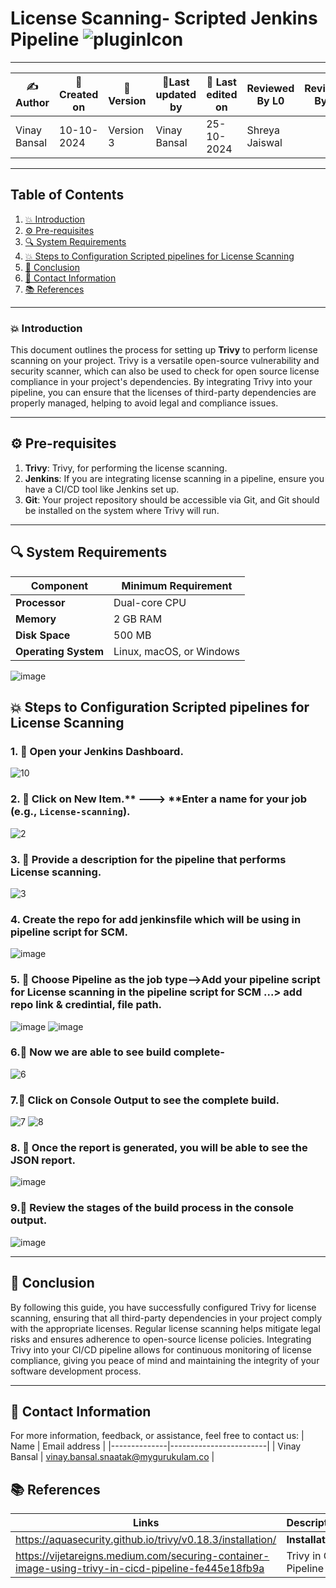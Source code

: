 # License Scanning- Scripted Jenkins Pipeline  ![pluginIcon](https://github.com/user-attachments/assets/99182f40-0f7a-47bb-b1d0-2e014689d2dd)



---  
| ✍️Author      | 📅Created on  |📌 Version    | 📝Last updated by |📅 Last edited on |Reviewed By L0 | Reviewed By L1 | Reviewed By L2 |
|-------------|-------------|------------|-----------------|----------------|------------|-----------------|----------------|
| Vinay Bansal| 10-10-2024  | Version 3  | Vinay Bansal    | 25-10-2024     |Shreya Jaiswal|||

---
## Table of Contents
1. [💥 Introduction](#-introduction)
2. [⚙️ Pre-requisites](#-pre-requisites)
3. [🔍 System Requirements](#-system-requirements)
4. [💥 Steps to Configuration Scripted pipelines for License Scanning](#-steps-to-configuration-scripted-pipelines-for-license-scanning)
5. [📛 Conclusion](#-conclusion)
6. [📧 Contact Information](#-contact-information)
7. [📚 References](#-references)

---
### 💥 Introduction
This document outlines the process for setting up **Trivy** to perform license scanning on your project. Trivy is a versatile open-source vulnerability and security scanner, which can also be used to check for open source license compliance in your project's dependencies. By integrating Trivy into your pipeline, you can ensure that the licenses of third-party dependencies are properly managed, helping to avoid legal and compliance issues.

---

## ⚙ Pre-requisites
1. **Trivy**: Trivy, for performing the license scanning.
2. **Jenkins**: If you are integrating license scanning in a pipeline, ensure you have a CI/CD tool like Jenkins set up.
3. **Git**: Your project repository should be accessible via Git, and Git should be installed on the system where Trivy will run.
---
## 🔍 System Requirements
| Component         | Minimum Requirement       | 
|-------------------|---------------------------|
| **Processor**     | Dual-core CPU             | 
| **Memory**        | 2 GB RAM                  | 
| **Disk Space**    | 500 MB                    |
| **Operating System** | Linux, macOS, or Windows | 

![image](https://github.com/user-attachments/assets/a5d0423f-aae5-4fe6-bba9-703b6d670ebb)


## 💥 Steps to Configuration Scripted pipelines for License Scanning

### 1. 🚀 Open your Jenkins Dashboard.
![10](https://github.com/user-attachments/assets/11ac0745-d068-436d-9f97-6a6d356be797)

### 2. 🚀 Click on **New Item**.** ---> **Enter a name for your job (e.g., `License-scanning`).
![2](https://github.com/user-attachments/assets/82f7c0e1-b0f6-47eb-98d9-5e39b2b2a4dc)


### 3. 🚀 Provide a description for the pipeline that performs License scanning.
![3](https://github.com/user-attachments/assets/b4ed058b-d2d8-4bab-90ad-8da333f6ec66)


### 4. Create the repo for add jenkinsfile which will be using in pipeline script for SCM.
![image](https://github.com/user-attachments/assets/fdad0211-f992-420a-882a-00159f7505c5)


### 5. 🚀 Choose Pipeline as the job type-->Add your pipeline script for License scanning in the pipeline script for SCM ...> add repo link & credintial, file path.
![image](https://github.com/user-attachments/assets/19f80128-a236-4b3b-b55a-20f76c7ef643)
![image](https://github.com/user-attachments/assets/1f8b332a-de61-4500-8e82-27ed7c3850da)


### 6.🚀 Now we are able to see build complete-
![6](https://github.com/user-attachments/assets/f35b295f-f940-417a-b04f-55e0fed689be)


### 7.🚀 Click on Console Output to see the complete build.
![7](https://github.com/user-attachments/assets/041e932f-31d4-480d-a9fd-ac2495bedcee)
![8](https://github.com/user-attachments/assets/893d45c0-aa1e-4a82-aa84-1b340d4d2da7)

### 8. 🚀 Once the report is generated, you will be able to see the JSON report.
![image](https://github.com/user-attachments/assets/5380a416-e52b-4455-939f-34f360231023)


### 9.🚀 Review the stages of the build process in the console output.
![image](https://github.com/user-attachments/assets/14a09792-5e71-4c76-86f1-e419d4c228a3)


---

## 📛 Conclusion

By following this guide, you have successfully configured Trivy for license scanning, ensuring that all third-party dependencies in your project comply with the appropriate licenses. Regular license scanning helps mitigate legal risks and ensures adherence to open-source license policies. Integrating Trivy into your CI/CD pipeline allows for continuous monitoring of license compliance, giving you peace of mind and maintaining the integrity of your software development process.

---

##  📧 Contact Information
For more information, feedback, or assistance, feel free to contact us:
| Name         | Email address          |
|--------------|------------------------|
| Vinay Bansal | vinay.bansal.snaatak@mygurukulam.co |


## 📚 References
| Links                                             | Descriptions                                                    |
|---------------------------------------------------|-----------------------------------------------------------------|
|https://aquasecurity.github.io/trivy/v0.18.3/installation/| **Installation** |
|https://vijetareigns.medium.com/securing-container-image-using-trivy-in-cicd-pipeline-fe445e18fb9a|Trivy in CICD Pipeline|
